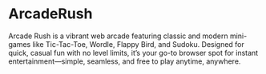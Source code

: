 # ArcadeRush
Arcade Rush is a vibrant web arcade featuring classic and modern mini-games like Tic-Tac-Toe, Wordle, Flappy Bird, and Sudoku. Designed for quick, casual fun with no level limits, it’s your go-to browser spot for instant entertainment—simple, seamless, and free to play anytime, anywhere.
